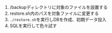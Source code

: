1. /backupディレクトリに対象のファイルを設置する
2. restore.sh内のパスを対象ファイルに変更する
3. `./restore.sh`を実行しDBを作成、初期データ投入
4. SQLを実行して色々試す



